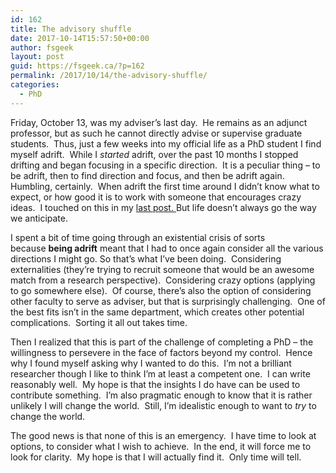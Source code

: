 ```yaml
---
id: 162
title: The advisory shuffle
date: 2017-10-14T15:57:50+00:00
author: fsgeek
layout: post
guid: https://fsgeek.ca/?p=162
permalink: /2017/10/14/the-advisory-shuffle/
categories:
  - PhD
---
```

Friday, October 13, was my adviser&#8217;s last day.  He remains as an adjunct professor, but as such he cannot directly advise or supervise graduate students.  Thus, just a few weeks into my official life as a PhD student I find myself adrift.  While I _started_ adrift, over the past 10 months I stopped drifting and began focusing in a specific direction.  It is a peculiar thing &#8211; to be adrift, then to find direction and focus, and then be adrift again.  Humbling, certainly.  When adrift the first time around I didn&#8217;t know what to expect, or how good it is to work with someone that encourages crazy ideas.  I touched on this in my [last post. ](https://fsgeek.ca/2017/10/02/so-why-are-you-doing-this/)But life doesn&#8217;t always go the way we anticipate.

I spent a bit of time going through an existential crisis of sorts because **being adrift** meant that I had to once again consider all the various directions I might go. So that&#8217;s what I&#8217;ve been doing.  Considering externalities (they&#8217;re trying to recruit someone that would be an awesome match from a research perspective).  Considering crazy options (applying to go somewhere else).  Of course, there&#8217;s also the option of considering other faculty to serve as adviser, but that is surprisingly challenging.  One of the best fits isn&#8217;t in the same department, which creates other potential complications.  Sorting it all out takes time.

Then I realized that this is part of the challenge of completing a PhD &#8211; the willingness to persevere in the face of factors beyond my control.  Hence why I found myself asking why I wanted to do this.  I&#8217;m not a brilliant researcher though I like to think I&#8217;m at least a competent one.  I can write reasonably well.  My hope is that the insights I do have can be used to contribute something.  I&#8217;m also pragmatic enough to know that it is rather unlikely I will change the world.  Still, I&#8217;m idealistic enough to want to _try_ to change the world.

The good news is that none of this is an emergency.  I have time to look at options, to consider what I wish to achieve.  In the end, it will force me to look for clarity.  My hope is that I will actually find it.  Only time will tell.